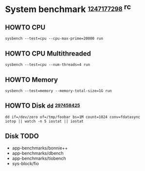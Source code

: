 # System benchmark <sup><sub>[1247177298][]</sub></sub> rc

[1247177298]: http://jeffgeerling.com/blogs/jeff-geerling/2013-vps-benchmarks-linode

## HOWTO CPU

    sysbench --test=cpu --cpu-max-prime=20000 run

## HOWTO CPU Multithreaded

    sysbench --test=cpu --num-threads=4 run

## HOWTO Memory

    sysbench --test=memory --memory-total-size=1G run

## HOWTO Disk `dd` <sup><sub>[297458425][]</sub></sup>

    dd if=/dev/zero of=/tmp/foobar bs=1M count=1024 conv=fdatasync
    iotop || watch -n 5 iostat || iostat

[297458425]: https://haydenjames.io/web-host-doesnt-want-read-benchmark-vps

## Disk TODO

* app-benchmarks/bonnie++
* app-benchmarks/dbench
* app-benchmarks/tiobench
* sys-block/fio
